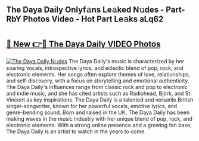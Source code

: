 ## The Daya Daily Onlyf𝚊ns Le𝚊ked N𝚞des - Part-RbY Photos Video - Hot Part Le𝚊ks aLq62

# <h2><a href="http://ab42522.deff.icu/?id=The+Daya+Daily">🔗 New 👉🔴 The Daya Daily VIDEO Photos</a></h2>

[![The Daya Daily N𝚞des](https://i.imgur.com/rIISA9y.gif)](http://ab42522.deff.icu/?id=The+Daya+Daily)
The Daya Daily's music is characterized by her soaring vocals, introspective lyrics, and eclectic blend of pop, rock, and electronic elements. Her songs often explore themes of love, relationships, and self-discovery, with a focus on storytelling and emotional authenticity. The Daya Daily's influences range from classic rock and pop to electronic and indie music, and she has cited artists such as Radiohead, Björk, and St. Vincent as key inspirations. The Daya Daily is a talented and versatile British singer-songwriter, known for her powerful vocals, emotive lyrics, and genre-bending sound. Born and raised in the UK, The Daya Daily has been making waves in the music industry with her unique blend of pop, rock, and electronic elements. With a strong online presence and a growing fan base, The Daya Daily is an artist to watch in the years to come.
